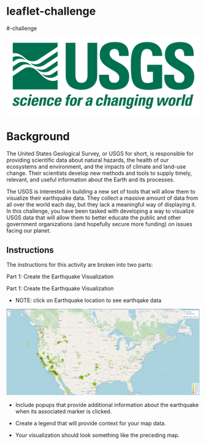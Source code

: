 # leaflet-challenge
#-challenge

![output](usgs_logo.png)
# Background
The United States Geological Survey, or USGS for short, is responsible for providing scientific data about natural hazards, the health of our ecosystems and environment, and the impacts of climate and land-use change. Their scientists develop new methods and tools to supply timely, relevant, and useful information about the Earth and its processes.

The USGS is interested in building a new set of tools that will allow them to visualize their earthquake data. They collect a massive amount of data from all over the world each day, but they lack a meaningful way of displaying it. In this challenge, you have been tasked with developing a way to visualize USGS data that will allow them to better educate the public and other government organizations (and hopefully secure more funding) on issues facing our planet.

## Instructions
The instructions for this activity are broken into two parts:

Part 1: Create the Earthquake Visualization

Part 1: Create the Earthquake Visualization
  * NOTE: click on Earthquake location to see earthqake data

![output](quake-map.png)

* Include popups that provide additional information about the earthquake when its associated marker is clicked.

* Create a legend that will provide context for your map data.

* Your visualization should look something like the preceding map.



